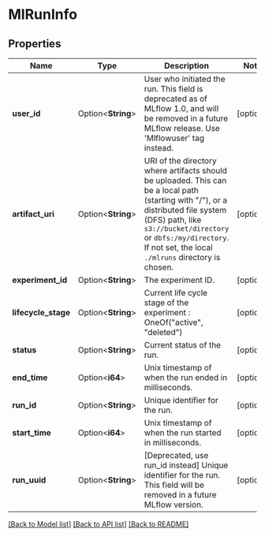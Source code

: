 # MlRunInfo

## Properties

Name | Type | Description | Notes
------------ | ------------- | ------------- | -------------
**user_id** | Option<**String**> | User who initiated the run. This field is deprecated as of MLflow 1.0, and will be removed in a future MLflow release. Use 'Mlflowuser' tag instead. | [optional]
**artifact_uri** | Option<**String**> | URI of the directory where artifacts should be uploaded. This can be a local path (starting with \"/\"), or a distributed file system (DFS) path, like `s3://bucket/directory` or `dbfs:/my/directory`. If not set, the local `./mlruns` directory is  chosen. | [optional]
**experiment_id** | Option<**String**> | The experiment ID. | [optional]
**lifecycle_stage** | Option<**String**> | Current life cycle stage of the experiment : OneOf(\"active\", \"deleted\") | [optional]
**status** | Option<**String**> | Current status of the run. | [optional]
**end_time** | Option<**i64**> | Unix timestamp of when the run ended in milliseconds. | [optional]
**run_id** | Option<**String**> | Unique identifier for the run. | [optional]
**start_time** | Option<**i64**> | Unix timestamp of when the run started in milliseconds. | [optional]
**run_uuid** | Option<**String**> | [Deprecated, use run_id instead] Unique identifier for the run. This field will be removed in a future MLflow version. | [optional]

[[Back to Model list]](../README.md#documentation-for-models) [[Back to API list]](../README.md#documentation-for-api-endpoints) [[Back to README]](../README.md)


